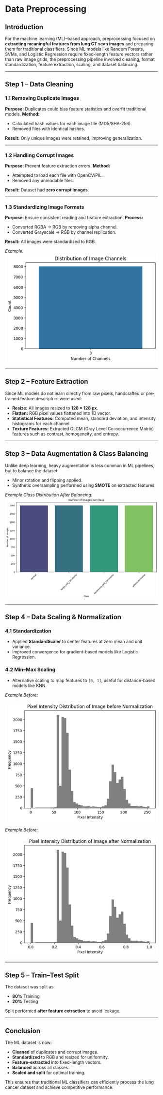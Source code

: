 # **Data Preprocessing**

## **Introduction**

For the machine learning (ML)–based approach, preprocessing focused on **extracting meaningful features from lung CT scan images** and preparing them for traditional classifiers. Since ML models like Random Forests, SVMs, and Logistic Regression require fixed-length feature vectors rather than raw image grids, the preprocessing pipeline involved cleaning, format standardization, feature extraction, scaling, and dataset balancing.

---

## **Step 1 – Data Cleaning**

### **1.1 Removing Duplicate Images**

**Purpose:** Duplicates could bias feature statistics and overfit traditional models.
**Method:**

* Calculated hash values for each image file (MD5/SHA-256).
* Removed files with identical hashes.

**Result:** Only unique images were retained, improving generalization.

---

### **1.2 Handling Corrupt Images**

**Purpose:** Prevent feature extraction errors.
**Method:**

* Attempted to load each file with OpenCV/PIL.
* Removed any unreadable files.

**Result:** Dataset had **zero corrupt images**.

---

### **1.3 Standardizing Image Formats**

**Purpose:** Ensure consistent reading and feature extraction.
**Process:**

* Converted RGBA → RGB by removing alpha channel.
* Converted Grayscale → RGB by channel replication.

**Result:** All images were standardized to RGB.

*Example:*
![Format Conversion](images/image_format_conversion.png)

---

## **Step 2 – Feature Extraction**

Since ML models do not learn directly from raw pixels, handcrafted or pre-trained feature descriptors were used:

* **Resize:** All images resized to **128 × 128 px**.
* **Flatten:** RGB pixel values flattened into 1D vector.
* **Statistical Features:** Computed mean, standard deviation, and intensity histograms for each channel.
* **Texture Features:** Extracted GLCM (Gray Level Co-occurrence Matrix) features such as contrast, homogeneity, and entropy.

---

## **Step 3 – Data Augmentation & Class Balancing**

Unlike deep learning, heavy augmentation is less common in ML pipelines, but to balance the dataset:

* Minor rotation and flipping applied.
* Synthetic oversampling performed using **SMOTE** on extracted features.

*Example Class Distribution After Balancing:*
![Class Distribution](images/class_distribution_a.png)

---

## **Step 4 – Data Scaling & Normalization**

### **4.1 Standardization**

* Applied **StandardScaler** to center features at zero mean and unit variance.
* Improved convergence for gradient-based models like Logistic Regression.

### **4.2 Min–Max Scaling**

* Alternative scaling to map features to `[0, 1]`, useful for distance-based models like KNN.

*Example Before:*

![Normalization](images/normalization_comparison_b.png)

*Example Before:*

![Normalization](images/normalization_comparison_a.png)

---

## **Step 5 – Train–Test Split**

The dataset was split as:

* **80%** Training
* **20%** Testing

Split performed **after feature extraction** to avoid leakage.

---

## **Conclusion**

The ML dataset is now:

* **Cleaned** of duplicates and corrupt images.
* **Standardized** to RGB and resized for uniformity.
* **Feature-extracted** into fixed-length vectors.
* **Balanced** across all classes.
* **Scaled and split** for optimal training.

This ensures that traditional ML classifiers can efficiently process the lung cancer dataset and achieve competitive performance.